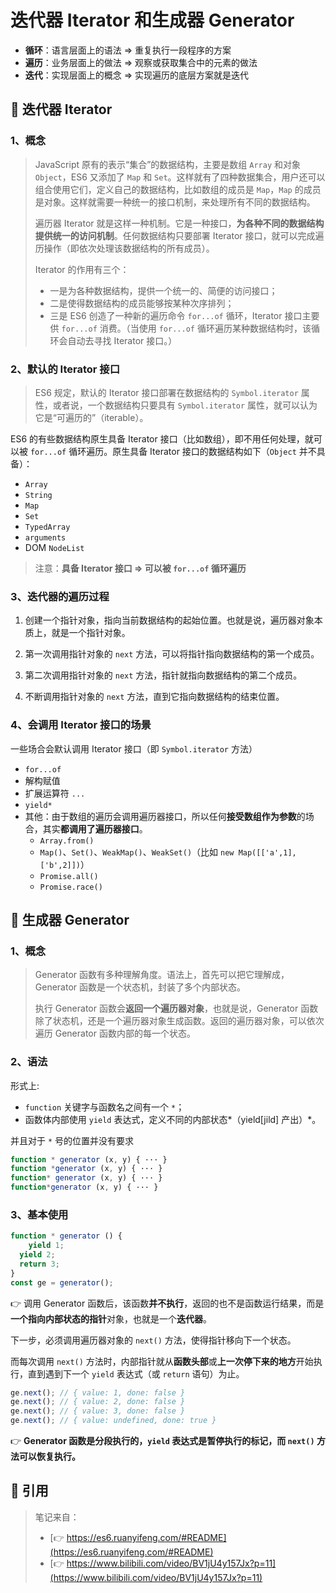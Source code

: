# 迭代器 Iterator 和生成器 Generator

- **循环**：语言层面上的语法 => 重复执行一段程序的方案
- **遍历**：业务层面上的做法 => 观察或获取集合中的元素的做法
- **迭代**：实现层面上的概念 => 实现遍历的底层方案就是迭代

## 📖 迭代器 Iterator

### 1、概念

> JavaScript 原有的表示“集合”的数据结构，主要是数组 `Array` 和对象 `Object`，ES6 又添加了 `Map` 和 `Set`。这样就有了四种数据集合，用户还可以组合使用它们，定义自己的数据结构，比如数组的成员是 `Map`，`Map` 的成员是对象。这样就需要一种统一的接口机制，来处理所有不同的数据结构。
>
> 遍历器 Iterator 就是这样一种机制。它是一种接口，**为各种不同的数据结构提供统一的访问机制**。任何数据结构只要部署 Iterator 接口，就可以完成遍历操作（即依次处理该数据结构的所有成员）。
>
> Iterator 的作用有三个：
>
> - 一是为各种数据结构，提供一个统一的、简便的访问接口；
> - 二是使得数据结构的成员能够按某种次序排列；
> - 三是 ES6 创造了一种新的遍历命令 `for...of` 循环，Iterator 接口主要供 `for...of` 消费。（当使用 `for...of` 循环遍历某种数据结构时，该循环会自动去寻找 Iterator 接口。）

### 2、默认的 Iterator 接口

> ES6 规定，默认的 Iterator 接口部署在数据结构的 `Symbol.iterator` 属性，或者说，一个数据结构只要具有 `Symbol.iterator` 属性，就可以认为它是“可遍历的”（iterable）。

ES6 的有些数据结构原生具备 Iterator 接口（比如数组），即不用任何处理，就可以被 `for...of` 循环遍历。原生具备 Iterator 接口的数据结构如下（`Object` 并不具备）：

- `Array`
- `String`
- `Map`
- `Set`
- `TypedArray`
- `arguments`
- DOM `NodeList`

> 注意：**具备 Iterator 接口 => 可以被 `for...of` 循环遍历**

### 3、迭代器的遍历过程

1. 创建一个指针对象，指向当前数据结构的起始位置。也就是说，遍历器对象本质上，就是一个指针对象。

2. 第一次调用指针对象的 `next` 方法，可以将指针指向数据结构的第一个成员。

3. 第二次调用指针对象的 `next` 方法，指针就指向数据结构的第二个成员。

4. 不断调用指针对象的 `next` 方法，直到它指向数据结构的结束位置。

### 4、会调用 Iterator 接口的场景 

一些场合会默认调用 Iterator 接口（即 `Symbol.iterator` 方法）

- `for...of`
- 解构赋值
- 扩展运算符 `...`
- `yield*`
- 其他：由于数组的遍历会调用遍历器接口，所以任何**接受数组作为参数**的场合，其实**都调用了遍历器接口**。
  - `Array.from()`
  - `Map()`、`Set()`、`WeakMap()`、`WeakSet()`（比如 `new Map([['a',1],['b',2]])`）
  - `Promise.all()`
  - `Promise.race()`

## 📖 生成器 Generator

### 1、概念

> Generator 函数有多种理解角度。语法上，首先可以把它理解成，Generator 函数是一个状态机，封装了多个内部状态。
>
> 执行 Generator 函数会**返回一个遍历器对象**，也就是说，Generator 函数除了状态机，还是一个遍历器对象生成函数。返回的遍历器对象，可以依次遍历 Generator 函数内部的每一个状态。

### 2、语法

形式上:

- `function` 关键字与函数名之间有一个 `*`；
- 函数体内部使用 `yield` 表达式，定义不同的内部状态*（yield[jild] 产出）*。

并且对于 `*` 号的位置并没有要求

```javascript
function * generator (x, y) { ··· }
function *generator (x, y) { ··· }
function* generator (x, y) { ··· }
function*generator (x, y) { ··· }
```

### 3、基本使用

```javascript
function * generator () {
	yield 1;
  yield 2;
  return 3;
}
const ge = generator();
```

👉 调用 Generator 函数后，该函数**并不执行**，返回的也不是函数运行结果，而是**一个指向内部状态的指针**对象，也就是一个**迭代器**。

下一步，必须调用遍历器对象的 `next()` 方法，使得指针移向下一个状态。

而每次调用 `next()` 方法时，内部指针就从**函数头部**或**上一次停下来的地方**开始执行，直到遇到下一个 `yield` 表达式（或 `return` 语句）为止。

```javascript
ge.next(); // { value: 1, done: false }
ge.next(); // { value: 2, done: false }
ge.next(); // { value: 3, done: false }
ge.next(); // { value: undefined, done: true }
```

👉 **Generator 函数是分段执行的，`yield` 表达式是暂停执行的标记，而 `next()` 方法可以恢复执行。**

## 📑 引用

> 笔记来自：
>
> - [👉 https://es6.ruanyifeng.com/#README](https://es6.ruanyifeng.com/#README)
> - [👉 https://www.bilibili.com/video/BV1jU4y157Jx?p=11](https://www.bilibili.com/video/BV1jU4y157Jx?p=11)

